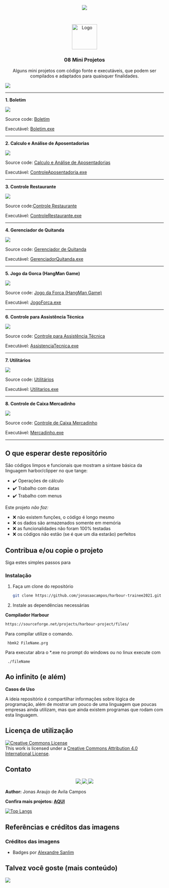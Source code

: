<!-- Read.me default para meus projetos -->

<!-- PROJECT SHIELDS | ![image](BadgeURLHere) -->
<p align='center'>
  <!-- Harbour xBAse -->
  <img src='https://img.shields.io/badge/xBase-Harbour-blue?style=for-the-badge&logo=harbour'/>

</p>

<!-- PROJECT LOGO -->
<br />
<p align="center">
  <a href="https://github.com/jonasaacampos/harbour-trainee2021">
    <img src="img/harbourLogo.png" alt="Logo" width="80" height="80">
  </a>

  <h3 align="center">08 Mini Projetos</h3>

  <p align="center"> 
  Alguns mini projetos com código fonte e executáveis, que podem ser compilados e adaptados para quaisquer finalidades.
  </p>

  <img src="img/Harbour-trainee-2021_coverRepo.png"/>

  ---

<!-- ABOUT THE PROJECT -->

**1. Boletim**

  <img src="img/boletim.gif"/>

  Source code: [Boletim](src/boletim_01.prg)

  Executável: [Boletim.exe](exe/boletim_01.exe)

  ---
**2. Calculo e Análise de Aposentadorias**

<img src="img/controleInss.gif"/>

Source code: [Calculo e Análise de Aposentadorias](src/controleAposentadoria_02.prg)

Executável: [ControleAposentadoria.exe](exe/controleAposentadoria_02.exe)

  ---

**3. Controle Restaurante**

<img src="img/controleRestaurante.gif"/>

Source code:[Controle Restaurante](src/controleRestaurante_03.prg)

Executável: [ControleRestaurante.exe](exe/controleRestaurante_03.exe)

---

**4. Gerenciador de Quitanda**

<img src="img/frutaria.gif"/>

Source code: [Gerenciador de Quitanda](src/GerenciadorQuitanda_04.prg)

Executável: [GerenciadorQuitanda.exe](exe/GerenciadorQuitanda_04.exe)

---

**5. Jogo da Gorca (HangMan Game)**

<img src="img/jogoForca.gif"/>

Source code: [Jogo da Forca (HangMan Game)](src/jogoForca_HangmanGame_05.prg)

Executável: [JogoForca.exe](exe/jogoForca_HangmanGame_05.exe)

---
    
**6. Controle para Assistência Técnica**

<img src="img/assistenciaTecnica.gif"/>

Source code: [Controle para Assistência Técnica](src/assistenciaTecnica_06.prg)

Executável: [AssistenciaTecnica.exe](exe/assistenciaTecnica_06.exe)

---

**7. Utilitários**

<img src="img/utilitarios.gif"/>

Source code: [Utilitários](src/utilitarios_07.prg)

Executável: [Utilitarios.exe](exe/utilitarios_07.exe)

---

**8. Controle de Caixa Mercadinho**

<img src="img/mercado.gif"/>

Source code: [Controle de Caixa Mercadinho](src/mercado.prg)

Executável: [Mercadinho.exe](exe/mercado.exe)

---

## O que esperar deste repositório

São códigos limpos e funcionais que mostram a sintaxe básica da linguagem harbor/clipper no que tange:

- ✔️ Operações de cálculo
- ✔️ Trabalho com datas
- ✔️ Trabalho com menus

Este projeto _não faz:_

- ❌ não existem funções, o código é longo mesmo
- ❌ os dados são armazenados somente em memória
- ❌ as funcionalidades não foram 100% testadas
- ❌ os códigos não estão (se é que um dia estarão) perfeitos

<!-- GETTING STARTED -->
## Contribua e/ou copie o projeto

Siga estes simples passos para 

### Instalação

1. Faça um clone do repositório
   ```sh
   git clone https://github.com/jonasaacampos/harbour-trainee2021.git
   ```
2. Instale as dependências necessárias
   
  **Compilador Harbour**
   ```sh
   https://sourceforge.net/projects/harbour-project/files/
   ```
   Para compilar utilize o comando.
   ```
    hbmk2 FileName.prg
   ```
   Para executar abra o *.exe no prompt do windows ou no linux execute com
   ```
    ./fileName
   ```
<!-- Exemplos -->
## Ao infinito (e além)

**Casos de Uso**

A ideia repositório é compartilhar informações sobre lógica de programação, além de mostrar um pouco de uma linguagem que poucas empresas ainda utilizam, mas que ainda existem programas que rodam com esta linguagem.

<!-- LICENSE -->
## Licença de utilização

<a rel="license" href="http://creativecommons.org/licenses/by/4.0/">
  <img alt="Creative Commons License" style="border-width:0" src="https://i.creativecommons.org/l/by/4.0/88x31.png" />
</a>
<br/>
This work is licensed under a <a rel="license" href="http://creativecommons.org/licenses/by/4.0/">Creative Commons Attribution 4.0 International License</a>.

<!-- CONTACT -->
## Contato

<p align='center'>

  <a href='https://github.com/jonasaacampos'>
    <img src='https://img.shields.io/badge/GitHub-100000?style=for-the-badge&logo=github&logoColor=white'/>
  </a>

  <a href='https://www.linkedin.com/in/jonasaacampos/'>
    <img src='https://img.shields.io/badge/LinkedIn-0077B5?style=for-the-badge&logo=linkedin&logoColor=white'/>
  </a>

  <a href='https://www.facebook.com/jonasaacampos'>
    <img src='https://img.shields.io/badge/Facebook-1877F2?style=for-the-badge&logo=facebook&logoColor=white'/>
  </a>

</p>

**Author:** Jonas Araujo de Avila Campos

**Confira mais projetos: [AQUI](https://jonasaacampos.github.io/portifolio/)**

[![Top Langs](https://github-readme-stats.vercel.app/api/top-langs/?username=jonasaacampos&layout=compact&theme=tokyonight)](https://github.com/jonasaacampos)

<!-- Referências -->
## Referências e créditos das imagens


### Créditos das imagens
- Badges por [Alexandre Sanlim]('https://github.com/alexandresanlim')

## Talvez você goste (mais conteúdo)

<a href="https://github.com/anuraghazra/github-readme-stats">
  <img align="center" src="https://github-readme-stats.vercel.app/api/pin/?username=jonasaacampos&repo=portifolio" />
</a>
